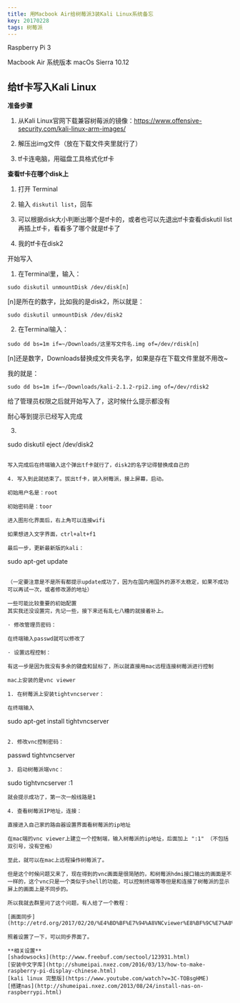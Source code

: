```yaml
---
title: 用Macbook Air给树莓派3装Kali Linux系统备忘
key: 20170228
tags: 树莓派
---
```



Raspberry Pi 3

Macbook Air 系统版本 macOs Sierra 10.12

## 给tf卡写入Kali Linux


**准备步骤**

1. 从Kali Linux官网下载兼容树莓派的镜像：https://www.offensive-security.com/kali-linux-arm-images/

2. 解压出img文件（放在下载文件夹里就行了）

3. tf卡连电脑，用磁盘工具格式化tf卡



**查看tf卡在哪个disk上**

1. 打开 Terminal

2. 输入 `diskutil list`，回车

3. 可以根据disk大小判断出哪个是tf卡的，或者也可以先退出tf卡查看diskutil list再插上tf卡，看看多了哪个就是tf卡了

4. 我的tf卡在disk2

开始写入

1. 在Terminal里，输入：

```
sudo diskutil unmountDisk /dev/disk[n]
```

[n]是所在的数字，比如我的是disk2，所以就是：
```
sudo diskutil unmountDisk /dev/disk2
```

2. 在Terminal输入：
```
sudo dd bs=1m if=~/Downloads/这里写文件名.img of=/dev/rdisk[n]
```

[n]还是数字，Downloads替换成文件夹名字，如果是存在下载文件里就不用改~

我的就是：
```
sudo dd bs=1m if=~/Downloads/kali-2.1.2-rpi2.img of=/dev/rdisk2
```

给了管理员权限之后就开始写入了，这时候什么提示都没有

耐心等到提示已经写入完成

3. ```
sudo diskutil eject /dev/disk2
```

写入完成后在终端输入这个弹出tf卡就行了，disk2的名字记得替换成自己的

4. 写入到此就结束了。拔出tf卡，装入树莓派，接上屏幕，启动。

初始用户名是：root

初始密码是：toor

进入图形化界面后，右上角可以连接wifi

如果想进入文字界面，ctrl+alt+f1

最后一步，更新最新版的kali：
```
sudo apt-get update
```

（一定要注意是不是所有都提示update成功了，因为在国内用国外的源不太稳定，如果不成功可以再试一次，或者修改源的地址）

一些可能比较重要的初始配置
其实我还没设置完，先记一些，接下来还有乱七八糟的就接着补上。

· 修改管理员密码：

在终端输入passwd就可以修改了

· 设置远程控制：

有这一步是因为我没有多余的键盘和鼠标了，所以就直接用mac远程连接树莓派进行控制

mac上安装的是vnc viewer

1. 在树莓派上安装tightvncserver：

在终端输入
```
sudo apt-get install tightvncserver
```

2. 修改vnc控制密码：
```
passwd tightvncserver
```
3. 启动树莓派端vnc：
```
sudo tightvncserver :1
```
就会提示成功了，第一次一般线路是1

4. 查看树莓派IP地址，连接：

直接进入自己家的路由器设置界面看树莓派的ip地址

在mac端的vnc viewer上建立一个控制端，输入树莓派的ip地址，后面加上 ":1" （不包括双引号，没有空格）

至此，就可以在mac上远程操作树莓派了。

但是这个时候问题又来了，现在得到的vnc画面是很简陋的，和树莓派hdmi接口输出的画面是不一样的，这个vnc只是一个类似于shell的功能，可以控制终端等等但是和连接了树莓派的显示屏上的画面上是不同步的。

所以我就去群里问了这个问题，有人给了一个教程：

[画面同步](http://etrd.org/2017/02/20/%E4%BD%BF%E7%94%A8VNCviewer%E8%BF%9C%E7%A8%8B%E8%AE%BF%E9%97%AE%E6%A0%91%E8%8E%93%E6%B4%BE%E7%9A%84HDMI%E8%BE%93%E5%87%BA%E6%A1%8C%E9%9D%A2/)

照着设置了一下，可以同步界面了。

**相关设置**
[shadowsocks](http://www.freebuf.com/sectool/123931.html)
[安装中文字库](http://shumeipai.nxez.com/2016/03/13/how-to-make-raspberry-pi-display-chinese.html)
[kali linux 完整版](https://www.youtube.com/watch?v=3C-TOBsgHME)
[搭建nas](http://shumeipai.nxez.com/2013/08/24/install-nas-on-raspberrypi.html)
